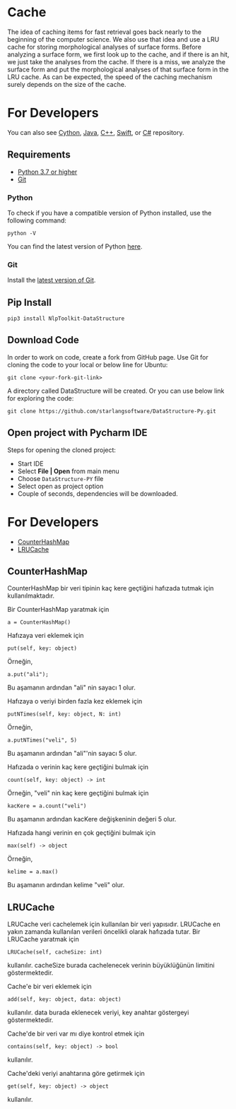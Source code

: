 Cache
============

The idea of caching items for fast retrieval goes back nearly to the beginning of the computer science. We also use that idea and use a LRU cache for storing morphological analyses of surface forms. Before analyzing a surface form, we first look up to the cache, and if there is an hit, we just take the analyses from the cache. If there is a miss, we analyze the surface form and put the morphological analyses of that surface form in the LRU cache. As can be expected, the speed of the caching mechanism surely depends on the size of the cache.

For Developers
============

You can also see [Cython](https://github.com/starlangsoftware/DataStructure-Cy), [Java](https://github.com/starlangsoftware/DataStructure), [C++](https://github.com/starlangsoftware/DataStructure-CPP), [Swift](https://github.com/starlangsoftware/DataStructure-Swift), or [C#](https://github.com/starlangsoftware/DataStructure-CS) repository.

## Requirements

* [Python 3.7 or higher](#python)
* [Git](#git)

### Python 

To check if you have a compatible version of Python installed, use the following command:

    python -V
    
You can find the latest version of Python [here](https://www.python.org/downloads/).

### Git

Install the [latest version of Git](https://git-scm.com/book/en/v2/Getting-Started-Installing-Git).

## Pip Install

	pip3 install NlpToolkit-DataStructure

## Download Code

In order to work on code, create a fork from GitHub page. 
Use Git for cloning the code to your local or below line for Ubuntu:

	git clone <your-fork-git-link>

A directory called DataStructure will be created. Or you can use below link for exploring the code:

	git clone https://github.com/starlangsoftware/DataStructure-Py.git

## Open project with Pycharm IDE

Steps for opening the cloned project:

* Start IDE
* Select **File | Open** from main menu
* Choose `DataStructure-PY` file
* Select open as project option
* Couple of seconds, dependencies will be downloaded. 

For Developers
============

+ [CounterHashMap](#counterhashmap)
+ [LRUCache](#lrucache)

## CounterHashMap

CounterHashMap bir veri tipinin kaç kere geçtiğini hafızada tutmak için kullanılmaktadır.

Bir CounterHashMap yaratmak için

	a = CounterHashMap()

Hafızaya veri eklemek için

	put(self, key: object)

Örneğin,

	a.put("ali");

Bu aşamanın ardından "ali" nin sayacı 1 olur.

Hafızaya o veriyi birden fazla kez eklemek için

	putNTimes(self, key: object, N: int)

Örneğin,

	a.putNTimes("veli", 5)

Bu aşamanın ardından "ali"'nin sayacı 5 olur.

Hafızada o verinin kaç kere geçtiğini bulmak için

	count(self, key: object) -> int

Örneğin, "veli" nin kaç kere geçtiğini bulmak için

	kacKere = a.count("veli")

Bu aşamanın ardından kacKere değişkeninin değeri 5 olur.

Hafızada hangi verinin en çok geçtiğini bulmak için

	max(self) -> object

Örneğin,

	kelime = a.max()

Bu aşamanın ardından kelime "veli" olur.

## LRUCache

LRUCache veri cachelemek için kullanılan bir veri yapısıdır. LRUCache en yakın zamanda 
kullanılan verileri öncelikli olarak hafızada tutar. Bir LRUCache yaratmak için

	LRUCache(self, cacheSize: int)

kullanılır. cacheSize burada cachelenecek verinin büyüklüğünün limitini göstermektedir.

Cache'e bir veri eklemek için

	add(self, key: object, data: object)

kullanılır. data burada eklenecek veriyi, key anahtar göstergeyi göstermektedir.

Cache'de bir veri var mı diye kontrol etmek için

	contains(self, key: object) -> bool

kullanılır.

Cache'deki veriyi anahtarına göre getirmek için

	get(self, key: object) -> object

kullanılır.
